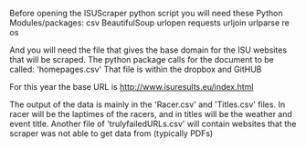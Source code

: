 Before opening the ISUScraper python script you will need these Python Modules/packages:
csv
BeautifulSoup
urlopen
requests
urljoin
urlparse
re
os

And you will need the file that gives the base domain for the ISU websites that will be scraped. The python package calls for the document to be called: 'homepages.csv' That file is within the dropbox and GitHUB

For this year the base URL is http://www.isuresults.eu/index.html

The output of the data is mainly in the 'Racer.csv' and 'Titles.csv' files. In racer will be the laptimes of the racers, and in titles will be the weather and event title. Another file of 'trulyfailedURLs.csv' will contain websites that the scraper was not able to get data from (typically PDFs)

